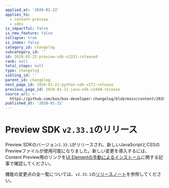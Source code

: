 ```yaml
---
applied_at: '2020-01-22'
applies_to:
  - content-preview
  - sdks
is_impactful: false
is_new_feature: false
collapse: true
is_index: false
category_id: changelog
subcategory_id: ''
id: 2020-01-22-preview-sdk-v2331-released
rank: null
total_steps: null
type: changelog
sibling_id: ''
parent_id: changelog
next_page_id: 2020-01-22-python-sdk-v271-release
previous_page_id: 2020-01-21-java-sdk-v2440-release
source_url: >-
  https://github.com/box/box-developer-changelog/blob/main/content/2020/01-22-preview-sdk-v2331-released.md
published_at: '2020-01-22'
---
```

# Preview SDK `v2.33.1`のリリース

Preview SDKのバージョン`2.33.1`がリリースされ、新しいJavaScriptとCSSのPreviewファイルが使用可能になりました。新しい変更を導入するには、Content Preview用のリンクを[UI Elementの手動によるインストール][ui-elements-manual-install]に関する記事で確認してください。

機能の変更点の全一覧については、`v2.33.1`の[リリースノート][preview-2.33-release-notes]を参照してください。

[ui-elements-manual-install]: g://embed/ui-elements/installation/#manual-installation

[preview-2.33-release-notes]: https://github.com/box/box-content-preview/releases/tag/v2.33.1
